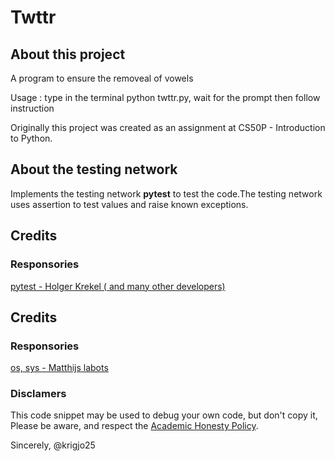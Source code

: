 # Twttr

## About this project

A program to ensure the removeal of vowels

Usage : type in the terminal python twttr.py,
wait for the prompt then follow instruction

Originally this project was created as an
assignment at CS50P - Introduction to Python.

##  About the testing network

Implements the testing network <strong>pytest</strong>
to test the code.The testing network uses assertion to
test values and raise known exceptions.


##  Credits

### Responsories

[pytest - Holger Krekel ( and many other developers)](https://github.com/pytest-dev/pytest)

##  Credits

### Responsories

[os, sys -  Matthijs labots]()

###  Disclamers

This code snippet may be used to debug
your own code, but don't copy it,
Please be aware, and respect the [Academic Honesty Policy](https://cs50.harvard.edu/x/2023/honesty/).

Sincerely,
@krigjo25
